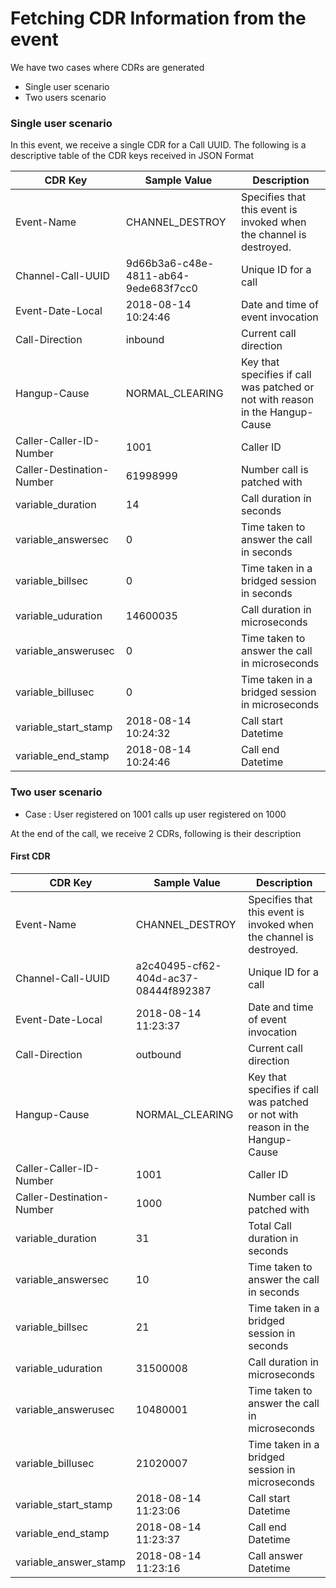 # Fetching CDR Information from the event

We have two cases where CDRs are generated
- Single user scenario
- Two users scenario

### Single user scenario
In this event, we receive a single CDR for a Call UUID. The following is a descriptive table of the CDR keys received in JSON Format

| CDR Key | Sample Value | Description
| -------- | -------- | -------- |
| Event-Name  | CHANNEL_DESTROY | Specifies that this event is invoked when the channel is destroyed.
| Channel-Call-UUID  | 9d66b3a6-c48e-4811-ab64-9ede683f7cc0 | Unique ID for a call
| Event-Date-Local | 2018-08-14 10:24:46 | Date and time of event invocation
| Call-Direction | inbound | Current call direction 
| Hangup-Cause | NORMAL_CLEARING | Key that specifies if call was patched or not with reason in the Hangup-Cause
| Caller-Caller-ID-Number | 1001 | Caller ID
| Caller-Destination-Number | 61998999 | Number call is patched with
| variable_duration | 14 | Call duration in seconds
| variable_answersec | 0 | Time taken to answer the call in seconds
| variable_billsec | 0 | Time taken in a bridged session in seconds
| variable_uduration | 14600035 | Call duration in microseconds
| variable_answerusec | 0 | Time taken to answer the call in microseconds
| variable_billusec | 0 | Time taken in a bridged session in microseconds
| variable_start_stamp | 2018-08-14 10:24:32 | Call start Datetime
| variable_end_stamp | 2018-08-14 10:24:46 | Call end Datetime


### Two user scenario
- Case : User registered on 1001 calls up user registered on 1000

At the end of the call, we receive 2 CDRs, following is their description
#### First CDR

| CDR Key | Sample Value | Description
| -------- | -------- | -------- |
| Event-Name  | CHANNEL_DESTROY | Specifies that this event is invoked when the channel is destroyed.
| Channel-Call-UUID  | a2c40495-cf62-404d-ac37-08444f892387 | Unique ID for a call
| Event-Date-Local | 2018-08-14 11:23:37 | Date and time of event invocation
| Call-Direction | outbound | Current call direction 
| Hangup-Cause | NORMAL_CLEARING | Key that specifies if call was patched or not with reason in the Hangup-Cause
| Caller-Caller-ID-Number | 1001 | Caller ID
| Caller-Destination-Number | 1000 | Number call is patched with
| variable_duration | 31 | Total Call duration in seconds
| variable_answersec | 10 | Time taken to answer the call in seconds
| variable_billsec | 21 | Time taken in a bridged session in seconds
| variable_uduration | 31500008 | Call duration in microseconds
| variable_answerusec |10480001 | Time taken to answer the call in microseconds
| variable_billusec | 21020007 | Time taken in a bridged session in microseconds
| variable_start_stamp | 2018-08-14 11:23:06 | Call start Datetime
| variable_end_stamp | 2018-08-14 11:23:37 | Call end Datetime
| variable_answer_stamp | 2018-08-14 11:23:16 | Call answer Datetime